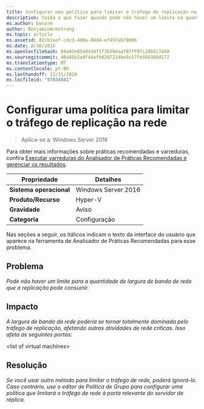 ```yaml
---
title: Configurar uma política para limitar o tráfego de replicação na rede
description: Saiba o que fazer quando pode não haver um limite na quantidade de largura de banda de rede que a replicação pode consumir.
ms.author: benarm
author: BenjaminArmstrong
ms.topic: article
ms.assetid: 82cb1aef-cdc3-4d0a-88d4-ef497ab79606
ms.date: 8/16/2016
ms.openlocfilehash: 69a03e85dd410f1f3b59daaf97ff97c2db5c7d48
ms.sourcegitcommit: 48d45b2adf44afb0207214be9c57fe589360d177
ms.translationtype: MT
ms.contentlocale: pt-BR
ms.lasthandoff: 12/31/2020
ms.locfileid: "97834841"
---
```

# <a name="configure-a-policy-to-throttle-the-replication-traffic-on-the-network"></a>Configurar uma política para limitar o tráfego de replicação na rede

>Aplica-se a: Windows Server 2016

Para obter mais informações sobre práticas recomendadas e varreduras, confira [Executar varreduras do Analisador de Práticas Recomendadas e gerenciar os resultados](https://go.microsoft.com/fwlink/p/?LinkID=223177).

|Propriedade|Detalhes|
|-|-|
|**Sistema operacional**|Windows Server 2016|
|**Produto/Recurso**|Hyper-V|
|**Gravidade**|Aviso|
|**Categoria**|Configuração|

Nas seções a seguir, os itálicos indicam o texto da interface do usuário que aparece na ferramenta de Analisador de Práticas Recomendadas para esse problema.

## <a name="issue"></a>Problema
*Pode não haver um limite para a quantidade de largura de banda de rede que a replicação pode consumir.*

## <a name="impact"></a>Impacto
*A largura de banda da rede poderia se tornar totalmente dominada pelo tráfego de replicação, afetando outras atividades de rede críticas. Isso afeta as seguintes portas:*

\<list of virtual machines>

## <a name="resolution"></a>Resolução
*Se você usar outro método para limitar o tráfego de rede, poderá ignorá-lo. Caso contrário, use o editor de Política de Grupo para configurar uma política que limitará o tráfego de rede à porta relevante do servidor de réplica.*




